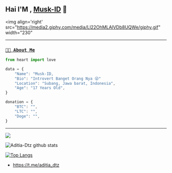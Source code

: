 ## Hai I'M , [Musk-ID](https://github.com/Musk-ID) 👋

<img align='right' src="https://media2.giphy.com/media/Ll22OhMLAlVDb8UQWe/giphy.gif" width="230" 
_____
### [`🧒🏻 About Me`](https://ferdiz-afk.herokuapp.com)
```js
from heart import love

data = {
    "Name": "Musk-ID,
    "Bio": "Introvert Banget Orang Nya 😜"
    "Location": "Subang, Jawa barat, Indonesia",
    "Age": "17 Years Old",
}

donation = {
    "BTC": "",
    "LTC": "",
    "Doge": "",
}
```
_____

![](https://komarev.com/ghpvc/?username=Musk-ID&color=red)

![Aditia-Dtz github stats](https://github-readme-stats.vercel.app/api?username=Musk-ID&show_icons=true&theme=default)

[![Top Langs](https://github-readme-stats.vercel.app/api/top-langs/?username=Musk-ID&layout=compact)](https://github.com/Musk-ID)

 + https://t.me/aditia_dtz
